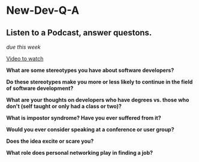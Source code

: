 # New-Dev-Q-A
## Listen to a Podcast, answer questons. 
_due this week_

[Video to watch](https://devchat.tv/ruby-rogues/180-rr-barriers-to-new-developers-with-kinsey-ann-durham)  

**What are some stereotypes you have about software developers?**   

**Do these stereotypes make you more or less likely to continue in the field of software development?** 

**What are your thoughts on developers who have degrees vs. those who don't (self taught or only had a class or two)?**  

**What is impostor syndrome? Have you ever suffered from it?**  

**Would you ever consider speaking at a conference or user group?**  

**Does the idea excite or scare you?**  

**What role does personal networking play in finding a job?**
